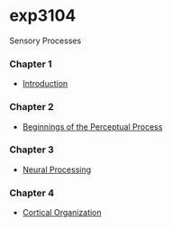 # exp3104
Sensory Processes

### Chapter 1
- [Introduction](https://uf-splab.github.io/exp3104/ch1/ch1.html)

### Chapter 2
- [Beginnings of the Perceptual Process](https://uf-splab.github.io/exp3104/ch2/ch2.html)

### Chapter 3
- [Neural Processing](https://uf-splab.github.io/exp3104/ch3/ch3.html)

### Chapter 4
- [Cortical Organization](https://uf-splab.github.io/exp3104/ch4/ch4_fix.html)
